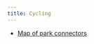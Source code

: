 ```yaml
---
title: Cycling
---
```

- [Map of park connectors](https://www.google.com/maps/d/u/0/viewer?msa=0&dg=feature&mid=1wpVo946QUwM2HM4MvNmvr2UdYG0&ll=1.4152748545020726%2C103.8337928146973&z=13)